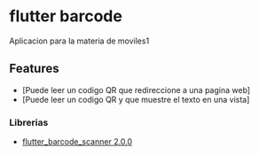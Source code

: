 # flutter barcode

Aplicacion para la materia de moviles1 

## Features


- [Puede leer un codigo QR que redireccione a una pagina web]
- [Puede leer un codigo QR y que muestre el texto en una vista] 

### Librerias

- [flutter_barcode_scanner 2.0.0](https://pub.dev/packages/flutter_barcode_scanner/)
